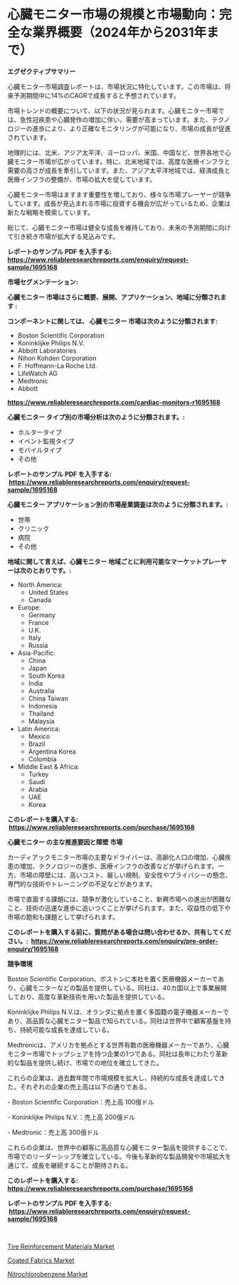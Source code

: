 <p><h1>心臓モニター市場の規模と市場動向：完全な業界概要（2024年から2031年まで）</h1></p><p><strong>エグゼクティブサマリー</strong></p>
<p><p>心臓モニター市場調査レポートは、市場状況に特化しています。この市場は、将来予測期間中に14%のCAGRで成長すると予想されています。</p><p>市場トレンドの概要について、以下の状況が見られます。心臓モニター市場では、急性冠疾患や心臓発作の増加に伴い、需要が高まっています。また、テクノロジーの進歩により、より正確なモニタリングが可能になり、市場の成長が促進されています。</p><p>地理的には、北米、アジア太平洋、ヨーロッパ、米国、中国など、世界各地で心臓モニター市場が広がっています。特に、北米地域では、高度な医療インフラと需要の高さが成長を牽引しています。また、アジア太平洋地域では、経済成長と医療インフラの整備が、市場の拡大を促しています。</p><p>心臓モニター市場はますます重要性を増しており、様々な市場プレーヤーが競争しています。成長が見込まれる市場に投資する機会が広がっているため、企業は新たな戦略を模索しています。</p><p>総じて、心臓モニター市場は健全な成長を維持しており、未来の予測期間に向けて引き続き市場が拡大する見込みです。</p></p>
<p><strong>レポートのサンプル PDF を入手する: <a href="https://www.reliableresearchreports.com/enquiry/request-sample/1695168">https://www.reliableresearchreports.com/enquiry/request-sample/1695168</a></strong></p>
<p><strong>市場セグメンテーション:</strong></p>
<p><strong> 心臓モニター 市場はさらに概要、展開、アプリケーション、地域に分類されます :</strong></p>
<p><strong>コンポーネントに関しては、 心臓モニター 市場は次のように分類されます: &nbsp;</strong></p>
<p><ul><li>Boston Scientific Corporation</li><li>Koninklijke Philips N.V.</li><li>Abbott Laboratories</li><li>Nihon Kohden Corporation</li><li>F. Hoffmann-La Roche Ltd.</li><li>LifeWatch AG</li><li>Medtronic</li><li>Abbott</li></ul></p>
<p><strong><a href="https://www.reliableresearchreports.com/cardiac-monitors-r1695168">https://www.reliableresearchreports.com/cardiac-monitors-r1695168</a></strong></p>
<p><strong> 心臓モニター タイプ別の市場分析は次のように分類されます。:</strong></p>
<p><ul><li>ホルタータイプ</li><li>イベント監視タイプ</li><li>モバイルタイプ</li><li>その他</li></ul></p>
<p><strong>レポートのサンプル PDF を入手する: &nbsp;<a href="https://www.reliableresearchreports.com/enquiry/request-sample/1695168">https://www.reliableresearchreports.com/enquiry/request-sample/1695168</a></strong></p>
<p><strong> 心臓モニター アプリケーション別の市場産業調査は次のように分類されます。:</strong></p>
<p><ul><li>世帯</li><li>クリニック</li><li>病院</li><li>その他</li></ul></p>
<p><strong>地域に関して言えば、心臓モニター 地域ごとに利用可能なマーケットプレーヤーは次のとおりです。:</strong></p>
<p><ul>
    <li>
        North America:
        <ul>
            <li>United States</li>
            <li>Canada</li>
        </ul>
    </li>
    <li>
        Europe:
        <ul>
            <li>Germany</li>
            <li>France</li>
            <li>U.K.</li>
            <li>Italy</li>
            <li>Russia</li>
        </ul>
    </li>
    <li>
        Asia-Pacific:
        <ul>
            <li>China</li>
            <li>Japan</li>
            <li>South Korea</li>
            <li>India</li>
            <li>Australia</li>
            <li>China Taiwan</li>
            <li>Indonesia</li>
            <li>Thailand</li>
            <li>Malaysia</li>
        </ul>
    </li>
    <li>
        Latin America:
        <ul>
            <li>Mexico</li>
            <li>Brazil</li>
            <li>Argentina Korea</li>
            <li>Colombia</li>
        </ul>
    </li>
    <li>
        Middle East & Africa:
        <ul>
            <li>Turkey</li>
            <li>Saudi</li>
            <li>Arabia</li>
            <li>UAE</li>
            <li>Korea</li>
        </ul>
    </li>
    </ul></p>
<p><strong>このレポートを購入する: &nbsp;<a href="https://www.reliableresearchreports.com/purchase/1695168">https://www.reliableresearchreports.com/purchase/1695168</a></strong></p>
<p><strong>心臓モニター の主な推進要因と障壁 市場</strong></p>
<p><p>カーディアックモニター市場の主要なドライバーは、高齢化人口の増加、心臓疾患の増加、テクノロジーの進歩、医療インフラの改善などが挙げられます。一方、市場の障壁には、高いコスト、厳しい規制、安全性やプライバシーの懸念、専門的な技術やトレーニングの不足などがあります。</p><p>市場で直面する課題には、競争が激化していること、新興市場への進出が困難なこと、技術の迅速な進歩に追いつくことが挙げられます。また、収益性の低下や市場の飽和も課題として挙げられます。</p></p>
<p><strong>このレポートを購入する前に、質問がある場合は問い合わせるか、共有してください。:&nbsp; <a href="https://www.reliableresearchreports.com/enquiry/pre-order-enquiry/1695168">https://www.reliableresearchreports.com/enquiry/pre-order-enquiry/1695168</a></strong></p>
<p><strong>競争環境</strong></p>
<p><p>Boston Scientific Corporation、ボストンに本社を置く医療機器メーカーであり、心臓モニターなどの製品を提供している。同社は、40カ国以上で事業展開しており、高度な革新技術を用いた製品を提供している。</p><p>Koninklijke Philips N.V.は、オランダに拠点を置く多国籍の電子機器メーカーであり、高品質な心臓モニター製品で知られている。同社は世界中で顧客基盤を持ち、持続可能な成長を達成している。</p><p>Medtronicは、アメリカを拠点とする世界有数の医療機器メーカーであり、心臓モニター市場でトップシェアを持つ企業の1つである。同社は長年にわたり革新的な製品を提供し続け、市場での地位を確立してきた。</p><p>これらの企業は、過去数年間で市場規模を拡大し、持続的な成長を達成してきた。それぞれの企業の売上高は以下の通りである。</p><p>- Boston Scientific Corporation：売上高 100億ドル</p><p>- Koninklijke Philips N.V.：売上高 200億ドル</p><p>- Medtronic：売上高 300億ドル</p><p>これらの企業は、世界中の顧客に高品質な心臓モニター製品を提供することで、市場でのリーダーシップを確立している。今後も革新的な製品開発や市場拡大を通じて、成長を継続することが期待される。</p></p>
<p><strong>このレポートを購入する: &nbsp; <a href="https://www.reliableresearchreports.com/purchase/1695168">https://www.reliableresearchreports.com/purchase/1695168</a></strong></p>
<p><strong>レポートのサンプル PDF を入手する: &nbsp;<a href="https://www.reliableresearchreports.com/enquiry/request-sample/1695168">https://www.reliableresearchreports.com/enquiry/request-sample/1695168</a></strong><strong></strong></p>
<p>&nbsp;</p>
<p><p><a href="https://www.linkedin.com/pulse/tire-reinforcement-materials-market-centers-aspects-growth-share-gyglf?trackingId=mVGhpmk6c9TI3hlRqgXslQ%3D%3D">Tire Reinforcement Materials Market</a></p><p><a href="https://www.linkedin.com/pulse/coated-fabrics-market-size-2024-2031-global-industrial-analysis-2dlwf?trackingId=P195V3srdmSSaumbjypfPw%3D%3D">Coated Fabrics Market</a></p><p><a href="https://www.linkedin.com/pulse/nitrochlorobenzene-market-research-report-provides-thorough-ys2vf?trackingId=uN98KbP6QNjKrwtzQFlJog%3D%3D">Nitrochlorobenzene Market</a></p></p>